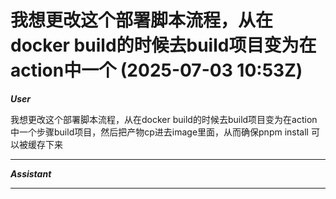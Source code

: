 <!-- Generated by SpecStory -->

# 我想更改这个部署脚本流程，从在docker build的时候去build项目变为在action中一个 (2025-07-03 10:53Z)

_**User**_

我想更改这个部署脚本流程，从在docker build的时候去build项目变为在action中一个步骤build项目，然后把产物cp进去image里面，从而确保pnpm install 可以被缓存下来

---

_**Assistant**_



---

